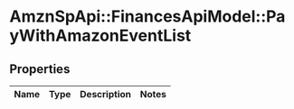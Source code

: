 # AmznSpApi::FinancesApiModel::PayWithAmazonEventList

## Properties
Name | Type | Description | Notes
------------ | ------------- | ------------- | -------------

